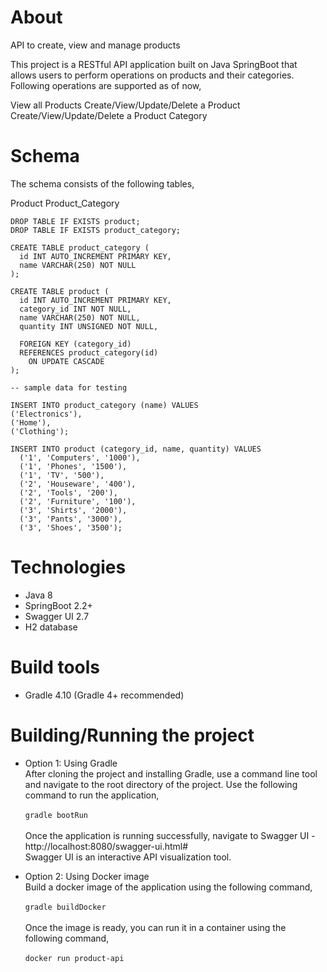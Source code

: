 # About
API to create, view and manage products

This project is a RESTful API application built on Java SpringBoot that allows users to perform operations on products and their categories. Following operations are supported as of now,

View all Products
Create/View/Update/Delete a Product
Create/View/Update/Delete a Product Category

# Schema
The schema consists of the following tables,

Product
Product_Category

```
DROP TABLE IF EXISTS product;
DROP TABLE IF EXISTS product_category;

CREATE TABLE product_category (
  id INT AUTO_INCREMENT PRIMARY KEY,
  name VARCHAR(250) NOT NULL
);

CREATE TABLE product (
  id INT AUTO_INCREMENT PRIMARY KEY,
  category_id INT NOT NULL,
  name VARCHAR(250) NOT NULL,
  quantity INT UNSIGNED NOT NULL,

  FOREIGN KEY (category_id)
  REFERENCES product_category(id)
    ON UPDATE CASCADE
);

-- sample data for testing

INSERT INTO product_category (name) VALUES
('Electronics'),
('Home'),
('Clothing');

INSERT INTO product (category_id, name, quantity) VALUES
  ('1', 'Computers', '1000'),
  ('1', 'Phones', '1500'),
  ('1', 'TV', '500'),
  ('2', 'Houseware', '400'),
  ('2', 'Tools', '200'),
  ('2', 'Furniture', '100'),
  ('3', 'Shirts', '2000'),
  ('3', 'Pants', '3000'),
  ('3', 'Shoes', '3500');
```
# Technologies
- Java 8
- SpringBoot 2.2+
- Swagger UI 2.7
- H2 database

# Build tools
- Gradle 4.10 (Gradle 4+ recommended)

# Building/Running the project
- Option 1: Using Gradle<br/>
  After cloning the project and installing Gradle, use a command line tool and navigate to the root directory of the project.
  Use the following command to run the application,<br/><br/>
  ``` gradle bootRun ```
  <br/><br/>
  Once the application is running successfully, navigate to Swagger UI - http://localhost:8080/swagger-ui.html#
  <br/>
  Swagger UI is an interactive API visualization tool.
  

- Option 2: Using Docker image<br/>
  Build a docker image of the application using the following command, <br/><br/>
  ``` gradle buildDocker ```
  <br><br/>
  Once the image is ready, you can run it in a container using the following command, <br/><br/>
  ``` docker run product-api ```
  <br><br/>
